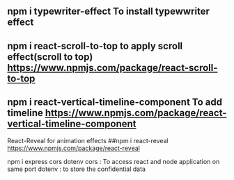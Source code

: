 ## npm i typewriter-effect To install typewwriter effect

## npm i react-scroll-to-top to apply scroll effect(scroll to top) https://www.npmjs.com/package/react-scroll-to-top

## npm i react-vertical-timeline-component To add timeline https://www.npmjs.com/package/react-vertical-timeline-component

React-Reveal for animation effects ##npm i react-reveal https://www.npmjs.com/package/react-reveal

npm i express cors dotenv cors : To access react and node application on same port dotenv : to store the confidential data

